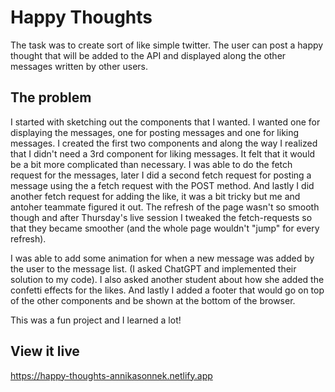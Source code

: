 # Happy Thoughts

The task was to create sort of like simple twitter. The user can post a happy thought that will be added to the API and displayed along the other messages written by other users. 

## The problem

I started with sketching out the components that I wanted. I wanted one for displaying the messages, one for posting messages and one for liking messages. I created the first two components and along the way I realized that I didn't need a 3rd component for liking messages. It felt that it would be a bit more complicated than necessary. I was able to do the fetch request for the messages, later I did a second fetch request for posting a message using the a fetch request with the POST method. And lastly I did another fetch request for adding the like, it was a bit tricky but me and antoher teammate figured it out. The refresh of the page wasn't so smooth though and after Thursday's live session I tweaked the fetch-requests so that they became smoother (and the whole page wouldn't "jump" for every refresh). 

I was able to add some animation for when a new message was added by the user to the message list. (I asked ChatGPT and implemented their solution to my code). I also asked another student about how she added the confetti effects for the likes. And lastly I added a footer that would go on top of the other components and be shown at the bottom of the browser. 

This was a fun project and I learned a lot!

## View it live

https://happy-thoughts-annikasonnek.netlify.app
